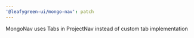 ```yaml
---
'@leafygreen-ui/mongo-nav': patch
---
```


MongoNav uses Tabs in ProjectNav instead of custom tab implementation

